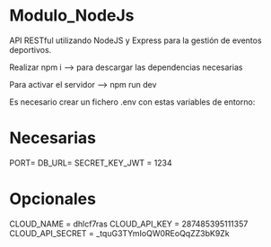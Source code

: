 # Modulo_NodeJs
API RESTful utilizando NodeJS y Express para la gestión de eventos deportivos.

Realizar npm i --> para descargar las dependencias necesarias

Para activar el servidor --> npm run dev

Es necesario crear un fichero .env con estas variables de entorno:

# Necesarias
PORT=
DB_URL=
SECRET_KEY_JWT = 1234

# Opcionales
CLOUD_NAME = dhlcf7ras
CLOUD_API_KEY = 287485395111357
CLOUD_API_SECRET = _tquG3TYmIoQW0REoQqZZ3bK9Zk